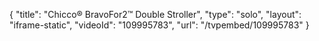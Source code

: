 {
    "title": "Chicco&reg; BravoFor2&trade; Double Stroller",
    "type": "solo",
    "layout": "iframe-static",
    "videoId": "109995783",
    "url": "\/tvpembed\/109995783"
}